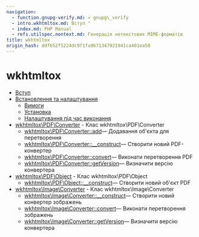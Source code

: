 ```yaml
---
navigation:
  - function.gnupg-verify.md: « gnupg\_verify
  - intro.wkhtmltox.md: Вступ "
  - index.md: PHP Manual
  - refs.utilspec.nontext.md: Генерація нетекстових MIME-форматів
title: wkhtmltox
origin_hash: ddf652f5224dc9f1fa9671347921941ca401ea50
---
```

# wkhtmltox

-   [Вступ](intro.wkhtmltox.md)
-   [Встановлення та налаштування](wkhtmltox.setup.md)
    -   [Вимоги](wkhtmltox.requirements.md)
    -   [Установка](wkhtmltox.installation.md)
    -   [Налаштування під час виконання](wkhtmltox.configuration.md)
-   [wkhtmltox\\PDF\\Converter](class.wkhtmltox-pdf-converter.md) \- Клас wkhtmltox\\PDF\\Converter
    -   [wkhtmltox\\PDF\\Converter::add](wkhtmltox-pdf-converter.add.md)— Додавання об'єкта для перетворення
    -   [wkhtmltox\\PDF\\Converter::\_\_construct](wkhtmltox-pdf-converter.construct.md)— Створити новий PDF-конвертер
    -   [wkhtmltox\\PDF\\Converter::convert](wkhtmltox-pdf-converter.convert.md)— Виконати перетворення PDF
    -   [wkhtmltox\\PDF\\Converter::getVersion](wkhtmltox-pdf-converter.getversion.md)— Визначити версію конвертера
-   [wkhtmltox\\PDF\\Object](class.wkhtmltox-pdf-object.md) \- Клас wkhtmltox\\PDF\\Object
    -   [wkhtmltox\\PDF\\Object::\_\_construct](wkhtmltox-pdf-object.construct.md)— Створити новий об'єкт PDF
-   [wkhtmltox\\Image\\Converter](class.wkhtmltox-image-converter.md) \- Клас wkhtmltox\\Image\\Converter
    -   [wkhtmltox\\Image\\Converter::\_\_construct](wkhtmltox-image-converter.construct.md)— Створити новий конвертер зображень
    -   [wkhtmltox\\Image\\Converter::convert](wkhtmltox-image-converter.convert.md)— Виконати перетворення зображень
    -   [wkhtmltox\\Image\\Converter::getVersion](wkhtmltox-image-converter.getversion.md)— Визначити версію конвертера
